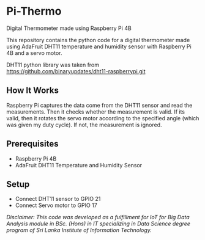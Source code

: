 # Pi-Thermo
Digital Thermometer made using Raspberry Pi 4B

This repository contains the python code for a digital thermometer made using AdaFruit DHT11 temperature and humidity sensor with Raspberry Pi 4B and a servo motor.

DHT11 python library was taken from https://github.com/binaryupdates/dht11-raspberrypi.git

## How It Works
Raspberry Pi captures the data come from the DHT11 sensor and read the measurements. Then it checks whether the measurement is valid. If its valid, then it rotates the servo motor according to the specified angle (which was given my duty cycle). If not, the measurement is ignored.

## Prerequisites
- Raspberry Pi 4B
- AdaFruit DHT11 Temperature and Humidity Sensor

## Setup
- Connect DHT11 sensor to GPIO 21
- Connect Servo motor to GPIO 17

*Disclaimer: This code was developed as a fulfillment for IoT for Big Data Analysis module in BSc. (Hons) in IT specializing in Data Science degree program of Sri Lanka Institute of Information Technology.*

